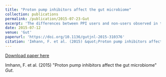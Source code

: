 ```yaml
---
title: "Proton pump inhibitors affect the gut microbiome"
collection: publications
permalink: /publication/2015-07-23-Gut
excerpt: 'The differences between PPI users and non-users observed in this study are consistently associated with changes towards a less healthy gut microbiome'
date: 2015-07-12
venue: 'Gut'
paperurl: 'https://doi.org/10.1136/gutjnl-2015-310376'
citation: 'Imhann, F. et al. (2015) &quot;Proton pump inhibitors affect the gut microbiome&quot; <i>Gut</i>'
---
```


[Download paper here](https://gut.bmj.com/content/65/5/740)


Imhann, F. et al. (2015) "Proton pump inhibitors affect the gut microbiome" <i>Gut</i>.
